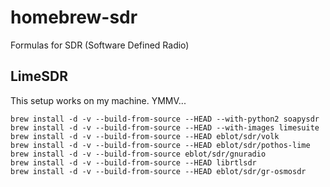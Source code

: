 # homebrew-sdr

Formulas for SDR (Software Defined Radio)

## LimeSDR

This setup works on my machine. YMMV...

    brew install -d -v --build-from-source --HEAD --with-python2 soapysdr
    brew install -d -v --build-from-source --HEAD --with-images limesuite
    brew install -d -v --build-from-source --HEAD eblot/sdr/volk
    brew install -d -v --build-from-source --HEAD eblot/sdr/pothos-lime
    brew install -d -v --build-from-source eblot/sdr/gnuradio
    brew install -d -v --build-from-source --HEAD librtlsdr
    brew install -d -v --build-from-source --HEAD eblot/sdr/gr-osmosdr

